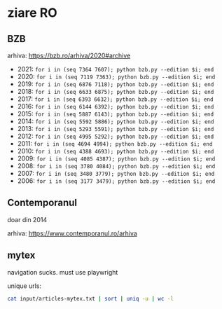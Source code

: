 # ziare RO

## BZB

arhiva: https://bzb.ro/arhiva/2020#archive

- 2021: `for i in (seq 7364 7607); python bzb.py --edition $i; end`
- 2020: `for i in (seq 7119 7363); python bzb.py --edition $i; end`
- 2019: `for i in (seq 6876 7118); python bzb.py --edition $i; end`
- 2018: `for i in (seq 6633 6875); python bzb.py --edition $i; end`
- 2017: `for i in (seq 6393 6632); python bzb.py --edition $i; end`
- 2016: `for i in (seq 6144 6392); python bzb.py --edition $i; end`
- 2015: `for i in (seq 5887 6143); python bzb.py --edition $i; end`
- 2014: `for i in (seq 5592 5886); python bzb.py --edition $i; end`
- 2013: `for i in (seq 5293 5591); python bzb.py --edition $i; end`
- 2012: `for i in (seq 4995 5292); python bzb.py --edition $i; end`
- 2011: `for i in (seq 4694 4994); python bzb.py --edition $i; end`
- 2010: `for i in (seq 4388 4693); python bzb.py --edition $i; end`
- 2009: `for i in (seq 4085 4387); python bzb.py --edition $i; end`
- 2008: `for i in (seq 3780 4084); python bzb.py --edition $i; end`
- 2007: `for i in (seq 3480 3779); python bzb.py --edition $i; end`
- 2006: `for i in (seq 3177 3479); python bzb.py --edition $i; end`

## Contemporanul

doar din 2014

arhiva: https://www.contemporanul.ro/arhiva

## mytex

navigation sucks. must use playwright

unique urls:

```bash
cat input/articles-mytex.txt | sort | uniq -u | wc -l
```
